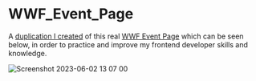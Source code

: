 # WWF_Event_Page
A [duplication I created](https://guydavidwhittaker.com/WWF_Event_Page/) of this real [WWF Event Page](https://support.worldwildlife.org/site/SPageServer/?NONCE_TOKEN=4766A0DB3CE84C0025981400E9A751D0&pagename=panda_nation_chicago_marathon) which can be seen below, in order to practice and improve my frontend developer skills and knowledge.
 
![Screenshot 2023-06-02 13 07 00](https://github.com/gdwhittaker94/WWF_Event_Page/assets/105855731/761b805c-36d0-4a36-842e-a36e2ceaeadf)
